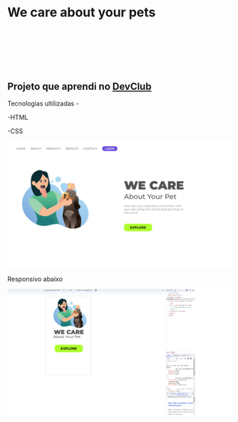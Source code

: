 <h1> We care about your pets <h1>
<br>
<br>
<h2> Projeto que aprendi no <a href= "https://rodolfomori.com.br/devclub"> DevClub </a> </h2> 
  Tecnologias ultilizadas -
  <br>
 <p>-HTML</p>
<P>-CSS</P>
<img src="https://github.com/joaobigodon/pet-project-css-html/blob/main/imgs/PET-DONA.png?raw=true">
<p> Responsivo abaixo </p>
<img src="https://github.com/joaobigodon/pet-project-css-html/blob/main/imgs/responsivo.png?raw=true">
